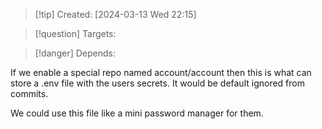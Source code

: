 
>[!tip] Created: [2024-03-13 Wed 22:15]

>[!question] Targets: 

>[!danger] Depends: 

If we enable a special repo named account/account then this is what can store a .env file with the users secrets.  It would be default ignored from commits.

We could use this file like a mini password manager for them.